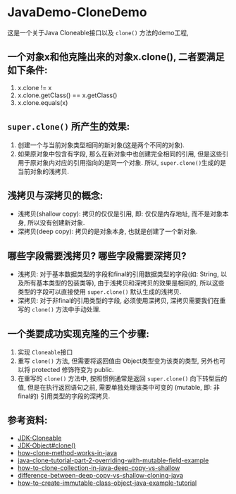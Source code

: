 # JavaDemo-CloneDemo
这是一个关于Java Cloneable接口以及 `clone()` 方法的demo工程, 

## 一个对象x和他克隆出来的对象x.clone(), 二者要满足如下条件:
1. x.clone != x
2. x.clone.getClass() == x.getClass()
3. x.clone.equals(x)

## `super.clone()` 所产生的效果:
1. 创建一个与当前对象类型相同的新对象(这是两个不同的对象).
2. 如果原对象中包含有字段, 那么在新对象中也创建完全相同的引用, 但是这些引用于原对象内对应的引用指向的是同一个对象. 所以, `super.clone()`生成的是当前对象的浅拷贝.

## 浅拷贝与深拷贝的概念:
- 浅拷贝(shallow copy): 拷贝的仅仅是引用, 即: 仅仅是内存地址, 而不是对象本身, 所以没有创建新对象.
- 深拷贝(deep copy): 拷贝的是对象本身, 也就是创建了一个新对象.

## 哪些字段需要浅拷贝? 哪些字段需要深拷贝?
- 浅拷贝: 对于基本数据类型的字段和final的引用数据类型的字段(如: String, 以及所有基本类型的包装类等), 由于浅拷贝和深拷贝的效果是相同的, 所以这些类型的字段可以直接使用 `super.clone()` 默认生成的浅拷贝.
- 深拷贝: 对于非final的引用类型的字段, 必须使用深拷贝, 深拷贝需要我们在重写的 `clone()` 方法中手动处理.

## 一个类要成功实现克隆的三个步骤:
1. 实现 `Cloneable`接口
2. 重写 `clone()` 方法, 但需要将返回值由 Object类型变为该类的类型, 另外也可以将 protected 修饰符变为 public.
3. 在重写的 `clone()` 方法中, 按照惯例通常是返回 `super.clone()` 向下转型后的值, 但是在执行返回语句之前, 需要单独处理该类中可变的 (mutable, 即: 非final的) 引用类型的字段的深拷贝.

## 参考资料:
- [JDK-Cloneable](https://docs.oracle.com/javase/7/docs/api/java/lang/Cloneable.html)
- [JDK-Object#clone()](https://docs.oracle.com/javase/7/docs/api/java/lang/Object.html#clone())
- [how-clone-method-works-in-java](http://javarevisited.blogspot.jp/2013/09/how-clone-method-works-in-java.html)
- [java-clone-tutorial-part-2-overriding-with-mutable-field-example](http://javarevisited.blogspot.jp/2015/01/java-clone-tutorial-part-2-overriding-with-mutable-field-example.html)
- [how-to-clone-collection-in-java-deep-copy-vs-shallow](http://javarevisited.blogspot.jp/2014/03/how-to-clone-collection-in-java-deep-copy-vs-shallow.html)
- [difference-between-deep-copy-vs-shallow-cloning-java](http://java67.blogspot.jp/2013/05/difference-between-deep-copy-vs-shallow-cloning-java.html)
- [how-to-create-immutable-class-object-java-example-tutorial](http://javarevisited.blogspot.jp/2013/03/how-to-create-immutable-class-object-java-example-tutorial.html)